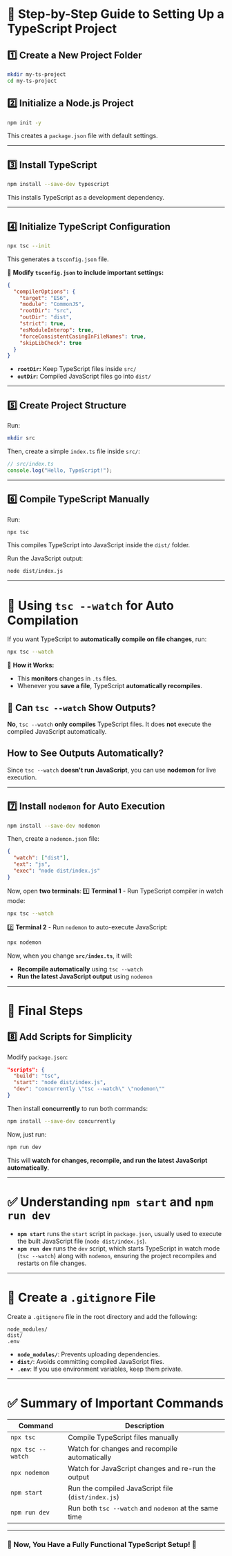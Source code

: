 # 🚀 Step-by-Step Guide to Setting Up a TypeScript Project

## **1️⃣ Create a New Project Folder**
```sh
mkdir my-ts-project
cd my-ts-project
```

## **2️⃣ Initialize a Node.js Project**
```sh
npm init -y
```
This creates a `package.json` file with default settings.

---

## **3️⃣ Install TypeScript**
```sh
npm install --save-dev typescript
```
This installs TypeScript as a development dependency.

---

## **4️⃣ Initialize TypeScript Configuration**
```sh
npx tsc --init
```
This generates a `tsconfig.json` file. 

🔹 **Modify `tsconfig.json` to include important settings:**
```json
{
  "compilerOptions": {
    "target": "ES6",
    "module": "CommonJS",
    "rootDir": "src",
    "outDir": "dist",
    "strict": true,
    "esModuleInterop": true,
    "forceConsistentCasingInFileNames": true,
    "skipLibCheck": true
  }
}
```
- **`rootDir`:** Keep TypeScript files inside `src/`
- **`outDir`:** Compiled JavaScript files go into `dist/`

---

## **5️⃣ Create Project Structure**
Run:
```sh
mkdir src
```
Then, create a simple `index.ts` file inside `src/`:
```ts
// src/index.ts
console.log("Hello, TypeScript!");
```

---

## **6️⃣ Compile TypeScript Manually**
Run:
```sh
npx tsc
```
This compiles TypeScript into JavaScript inside the `dist/` folder.

Run the JavaScript output:
```sh
node dist/index.js
```

---

# **📌 Using `tsc --watch` for Auto Compilation**
If you want TypeScript to **automatically compile on file changes**, run:
```sh
npx tsc --watch
```
🔹 **How it Works:**
- This **monitors** changes in `.ts` files.
- Whenever you **save a file**, TypeScript **automatically recompiles**.

## **🔹 Can `tsc --watch` Show Outputs?**
**No**, `tsc --watch` **only compiles** TypeScript files. It does **not** execute the compiled JavaScript automatically.

## **How to See Outputs Automatically?**
Since `tsc --watch` **doesn't run JavaScript**, you can use **nodemon** for live execution.

---

## **7️⃣ Install `nodemon` for Auto Execution**
```sh
npm install --save-dev nodemon
```
Then, create a `nodemon.json` file:
```json
{
  "watch": ["dist"],
  "ext": "js",
  "exec": "node dist/index.js"
}
```

Now, open **two terminals**:
1️⃣ **Terminal 1** - Run TypeScript compiler in watch mode:
   ```sh
   npx tsc --watch
   ```
2️⃣ **Terminal 2** - Run `nodemon` to auto-execute JavaScript:
   ```sh
   npx nodemon
   ```

Now, when you change **`src/index.ts`**, it will:
- **Recompile automatically** using `tsc --watch`
- **Run the latest JavaScript output** using `nodemon`

---

# **🎯 Final Steps**
## **8️⃣ Add Scripts for Simplicity**
Modify `package.json`:
```json
"scripts": {
  "build": "tsc",
  "start": "node dist/index.js",
  "dev": "concurrently \"tsc --watch\" \"nodemon\""
}
```
Then install **concurrently** to run both commands:
```sh
npm install --save-dev concurrently
```
Now, just run:
```sh
npm run dev
```
This will **watch for changes, recompile, and run the latest JavaScript automatically**.

---

# **✅ Understanding `npm start` and `npm run dev`**
- **`npm start`** runs the `start` script in `package.json`, usually used to execute the built JavaScript file (`node dist/index.js`).
- **`npm run dev`** runs the `dev` script, which starts TypeScript in watch mode (`tsc --watch`) along with `nodemon`, ensuring the project recompiles and restarts on file changes.

---

# **📝 Create a `.gitignore` File**
Create a `.gitignore` file in the root directory and add the following:
```gitignore
node_modules/
dist/
.env
```
- **`node_modules/`**: Prevents uploading dependencies.
- **`dist/`**: Avoids committing compiled JavaScript files.
- **`.env`**: If you use environment variables, keep them private.

---

# **✅ Summary of Important Commands**
| Command | Description |
|---------|------------|
| `npx tsc` | Compile TypeScript files manually |
| `npx tsc --watch` | Watch for changes and recompile automatically |
| `npx nodemon` | Watch for JavaScript changes and re-run the output |
| `npm start` | Run the compiled JavaScript file (`dist/index.js`) |
| `npm run dev` | Run both `tsc --watch` and `nodemon` at the same time |

---

### 🚀 Now, You Have a Fully Functional TypeScript Setup! 🚀
